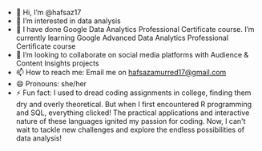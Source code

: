 - 👋 Hi, I’m @hafsaz17
- 👀 I’m interested in data analysis
- 🌱 I have done Google Data Analytics Professional Certificate course. I’m currently learning Google Advanced Data Analytics Professional Certificate course
- 💞️ I’m looking to collaborate on social media platforms with Audience & Content Insights projects
- 📫 How to reach me: Email me on hafsazamurred17@gmail.com
- 😄 Pronouns: she/her
- ⚡ Fun fact: I used to dread coding assignments in college, finding them dry and overly theoretical. But when I first encountered R programming and SQL, everything clicked! The practical applications and interactive nature of these languages ignited my passion for coding. Now, I can't wait to tackle new challenges and explore the endless possibilities of data analysis!

<!---
hafsaz17/hafsaz17 is a ✨ special ✨ repository because its `README.md` (this file) appears on your GitHub profile.
You can click the Preview link to take a look at your changes.
--->
